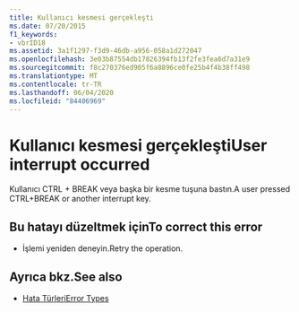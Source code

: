 ```yaml
---
title: Kullanıcı kesmesi gerçekleşti
ms.date: 07/20/2015
f1_keywords:
- vbrID18
ms.assetid: 3a1f1297-f3d9-46db-a956-058a1d272047
ms.openlocfilehash: 3e03b87554db17826394fb13f2fe3fea6d7a31e9
ms.sourcegitcommit: f8c270376ed905f6a8896ce0fe25b4f4b38ff498
ms.translationtype: MT
ms.contentlocale: tr-TR
ms.lasthandoff: 06/04/2020
ms.locfileid: "84406969"
---
```

# <a name="user-interrupt-occurred"></a><span data-ttu-id="8561c-102">Kullanıcı kesmesi gerçekleşti</span><span class="sxs-lookup"><span data-stu-id="8561c-102">User interrupt occurred</span></span>
<span data-ttu-id="8561c-103">Kullanıcı CTRL + BREAK veya başka bir kesme tuşuna bastın.</span><span class="sxs-lookup"><span data-stu-id="8561c-103">A user pressed CTRL+BREAK or another interrupt key.</span></span>  
  
## <a name="to-correct-this-error"></a><span data-ttu-id="8561c-104">Bu hatayı düzeltmek için</span><span class="sxs-lookup"><span data-stu-id="8561c-104">To correct this error</span></span>  
  
- <span data-ttu-id="8561c-105">İşlemi yeniden deneyin.</span><span class="sxs-lookup"><span data-stu-id="8561c-105">Retry the operation.</span></span>  
  
## <a name="see-also"></a><span data-ttu-id="8561c-106">Ayrıca bkz.</span><span class="sxs-lookup"><span data-stu-id="8561c-106">See also</span></span>

- [<span data-ttu-id="8561c-107">Hata Türleri</span><span class="sxs-lookup"><span data-stu-id="8561c-107">Error Types</span></span>](../programming-guide/language-features/error-types.md)
